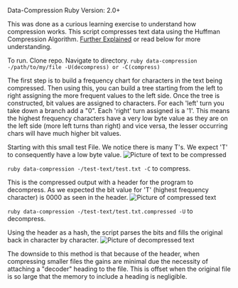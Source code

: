 Data-Compression
Ruby Version: 2.0+

This was done as a curious learning exercise to understand how compression works.  This script compresses text data using the Huffman Compression Algorithm.  [Further Explained](https://en.wikipedia.org/wiki/Huffman_coding) or read below for more understanding.

To run.
Clone repo.
Navigate to directory.
`ruby data-compression -/path/to/my/file -U(decompress) or -C(compress)`

The first step is to build a frequency chart for characters in the text being compressed.  Then using this, you can build a tree starting from the left to right assigning the more frequent values to the left side.  Once the tree is constructed, bit values are assigned to characters.  For each 'left' turn you take down a branch add a "0".  Each 'right' turn assigned is a '1'.  This means the highest frequency characters have a very low byte value as they are on the left side (more left turns than right) and vice versa, the lesser occurring chars will have much higher bit values.

Starting with this small test File.  We notice there is many T's.  We expect 'T' to consequently have a low byte value. ![Picture of text to be compressed](http://i.imgur.com/BIgAzpI.png)

`ruby data-compression -/test-text/test.txt -C` to compress.

This is the compressed output with a header for the program to decompress.  As we expected the bit value for 'T' (highest frequency character) is 0000 as seen in the header. ![Picture of compressed text](http://i.imgur.com/7BZb6dz.png)

`ruby data-compression -/test-text/test.txt.compressed -U` to decompress.

Using the header as a hash, the script parses the bits and fills the original back in character by character. ![Picture of decompressed text](http://i.imgur.com/BIgAzpI.png)

The downside to this method is that because of the header, when compressing smaller files the gains are minimal due the necessity of attaching a "decoder" heading to the file.  This is offset when the original file is so large that the memory to include a heading is negligible.

